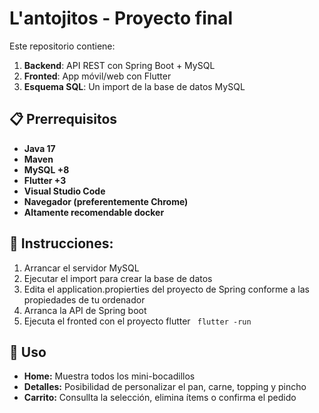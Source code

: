 # L'antojitos - Proyecto final
Este repositorio contiene:
1. **Backend**: API REST con Spring Boot + MySQL
2. **Fronted**: App móvil/web con Flutter
3. **Esquema SQL**: Un import de la base de datos MySQL

## 📋 Prerrequisitos
- **Java 17**
- **Maven**
- **MySQL +8**
- **Flutter +3**
- **Visual Studio Code**
- **Navegador (preferentemente Chrome)**
- **Altamente recomendable docker**

## 🔧 Instrucciones:
1. Arrancar el servidor MySQL
2. Ejecutar el import para crear la base de datos
3. Edita el application.propierties del proyecto de Spring conforme a las propiedades de tu ordenador
4. Arranca la API de Spring boot
5. Ejecuta el fronted con el proyecto flutter
   ``` flutter -run```

## 🎯 Uso
- **Home:** Muestra todos los mini-bocadillos
- **Detalles:** Posibilidad de personalizar el pan, carne, topping y pincho
- **Carrito:** Consullta la selección, elimina ítems o confirma el pedido
  
